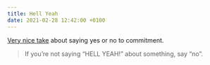 ```yaml
---
title: Hell Yeah
date: 2021-02-28 12:42:00 +0100
---
```




[Very nice take](https://sive.rs/hellyeah) about saying yes or no to commitment.

> If you’re not saying “HELL YEAH!” about something, say “no”.